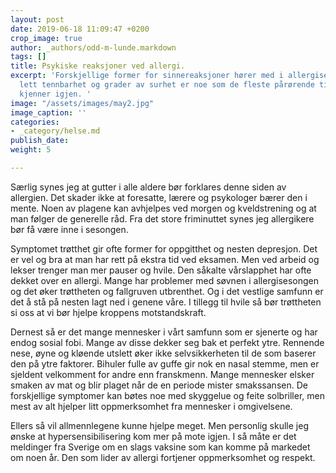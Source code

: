```yaml
---
layout: post
date: 2019-06-18 11:09:47 +0200
crop_image: true
author: _authors/odd-m-lunde.markdown
tags: []
title: Psykiske reaksjoner ved allergi.
excerpt: 'Forskjellige former for sinnereaksjoner hører med i allergisesongen. Irriterthet,
  lett tennbarhet og grader av surhet er noe som de fleste pårørende til allergikere
  kjenner igjen. '
image: "/assets/images/may2.jpg"
image_caption: ''
categories:
- _category/helse.md
publish_date: 
weight: 5

---
```


Særlig synes jeg at gutter i alle aldere bør forklares denne siden av allergien. Det skader ikke at foresatte, lærere og psykologer bærer den i mente. Noen av plagene kan avhjelpes ved morgen og kveldstrening og at man følger de generelle råd. Fra det store friminuttet synes jeg allergikere bør få være inne i sesongen.

Symptomet trøtthet gir ofte former for oppgitthet og nesten depresjon. Det er vel og bra at man har rett på ekstra tid ved eksamen. Men ved arbeid og lekser trenger man mer pauser og hvile. Den såkalte vårslapphet har ofte dekket over en allergi. Mange har problemer med søvnen i allergisesongen og det øker trøttheten og fallgruven utbrenthet. Og i det vestlige samfunn er det å stå på nesten lagt ned i genene våre. I tillegg til hvile så bør trøttheten si oss at vi bør hjelpe kroppens motstandskraft.

Dernest så er det mange mennesker i vårt samfunn som er sjenerte og har endog sosial fobi. Mange av disse dekker seg bak et perfekt ytre. Rennende nese, øyne og kløende utslett øker ikke selvsikkerheten til de som baserer den på ytre faktorer. Bihuler fulle av guffe gir nok en nasal stemme, men er sjeldent velkomment for andre enn franskmenn. Mange mennesker elsker smaken av mat og blir plaget når de en periode mister smakssansen. De forskjellige symptomer kan bøtes noe med skyggelue og feite solbriller, men mest av alt hjelper litt oppmerksomhet fra mennesker i omgivelsene.

Ellers så vil allmennlegene kunne hjelpe meget. Men personlig skulle jeg ønske at hypersensibilisering kom mer på mote igjen. I så måte er det meldinger fra Sverige om en slags vaksine som kan komme på markedet om noen år. Den som lider av allergi fortjener oppmerksomhet og respekt.